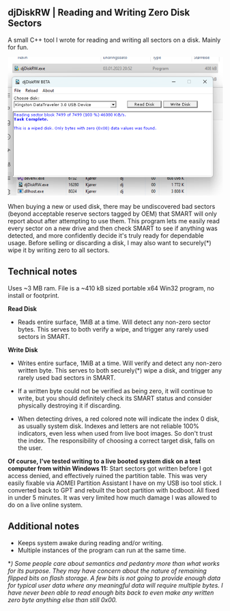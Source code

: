 
## djDiskRW | Reading and Writing Zero Disk Sectors
A small C++ tool I wrote for reading and writing all sectors on a disk. Mainly for fun.

![UI Example](ui_example.png)

When buying a new or used disk, there may be undiscovered bad sectors (beyond acceptable reserve sectors tagged by OEM) that SMART will only report about after attempting to use them. This program lets me easily read every sector on a new drive and then check SMART to see if anything was detected, and more confidently decide it's truly ready for dependable usage. Before selling or discarding a disk, I may also want to securely(*) wipe it by writing zero to all sectors.

## Technical notes 
Uses ~3 MB ram. File is a ~410 kB sized portable x64 Win32 program, no install or footprint. 

**Read Disk** 
* Reads entire surface, 1MiB at a time. Will detect any non-zero sector bytes. This serves to both verify a wipe, and trigger any rarely used sectors in SMART. 

**Write Disk** 
* Writes entire surface, 1MiB at a time. Will verify and detect any non-zero written byte. This serves to both securely(*) wipe a disk, and trigger any rarely used bad sectors in SMART. 

* If a written byte could not be verified as being zero, it will continue to write, but you should definitely check its SMART status and consider physically destroying it if discarding. 

* When detecting drives, a red colored note will indicate the index 0 disk, as usually system disk. Indexes and letters are not reliable 100% indicators, even less when used from live boot images. So don't trust the index. The responsibility of choosing a correct target disk, falls on the user. 

**Of course, I've tested writing to a live booted system disk on a test computer from within Windows 11:** 
Start sectors got written before I got access denied, and effectively ruined the partition table. This was very easily fixable via AOMEI Partition Assistant I have on my USB iso tool stick. I converted back to GPT and rebuilt the boot partition with bcdboot. All fixed in under 5 minutes. It was very limited how much damage I was allowed to do on a live online system. 

## Additional notes 
* Keeps system awake during reading and/or writing. 
* Multiple instances of the program can run at the same time. 

**) Some people care about semantics and pedantry more than what works for its purpose. They may have concern about the nature of remaining flipped bits on flash storage. A few bits is not going to provide enough data for typical user data where any meaningful data will require multiple bytes. I have never been able to read enough bits back to even make _any_ written zero byte anything else than still 0x00.*